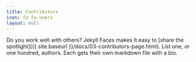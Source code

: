 ```yaml
---
title: Contributors
icon: fa fa-users
layout: null
---
```


Do you work well with others? Jekyll Faces makes it easy to [share the spotlight]({{ site.baseurl }}/docs/03-contributors-page.html). List one, or one hundred, authors. Each gets their own markdown file with a bio. 